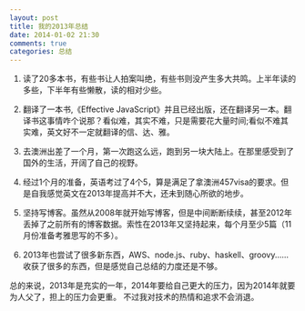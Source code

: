 ```yaml
---
layout: post
title: 我的2013年总结
date: 2014-01-02 21:30
comments: true
categories: 总结
---
```



1. 读了20多本书，有些书让人拍案叫绝，有些书则没产生多大共鸣。上半年读的多些，下半年有些懒散，读的相对少些。

2. 翻译了一本书,《Effective JavaScript》并且已经出版，还在翻译另一本。翻译书这事情咋个说那？看似难，其实不难，只是需要花大量时间;看似不难其实难，英文好不一定就翻译的信、达、雅。

3. 去澳洲出差了一个月，第一次跑这么远，跑到另一块大陆上。在那里感受到了国外的生活，开阔了自己的视野。

4. 经过1个月的准备，英语考过了4个5，算是满足了拿澳洲457visa的要求。但是自我感觉英文在2013年提高并不大，还未到随心所欲的地步。

5. 坚持写博客。虽然从2008年就开始写博客，但是中间断断续续，甚至2012年丢掉了之前所有的博客数据。索性在2013年又坚持起来，每个月至少5篇（11月份准备考雅思写的不多）。

6. 2013年也尝试了很多新东西，AWS、node.js、ruby、haskell、groovy......收获了很多的东西，但是感觉自己总结的力度还是不够。

总的来说，2013年是充实的一年，2014年要给自己更大的压力，因为2014年就要为人父了，担上的压力会更重。 不过我对技术的热情和追求不会消退。
